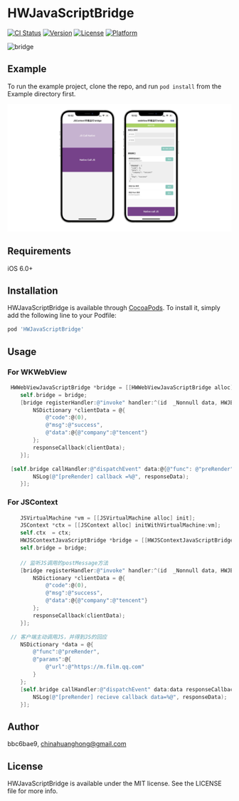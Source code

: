 # HWJavaScriptBridge

[![CI Status](https://img.shields.io/travis/bbc6bae9/HWJavaScriptBridge.svg?style=flat)](https://travis-ci.org/bbc6bae9/HWJavaScriptBridge)
[![Version](https://img.shields.io/cocoapods/v/HWJavaScriptBridge.svg?style=flat)](https://cocoapods.org/pods/HWJavaScriptBridge)
[![License](https://img.shields.io/cocoapods/l/HWJavaScriptBridge.svg?style=flat)](https://cocoapods.org/pods/HWJavaScriptBridge)
[![Platform](https://img.shields.io/cocoapods/p/HWJavaScriptBridge.svg?style=flat)](https://cocoapods.org/pods/HWJavaScriptBridge)

![bridge](./bridge.gif)

## Example

To run the example project, clone the repo, and run `pod install` from the Example directory first.

![bridge](./bridge.png)

## Requirements

iOS 6.0+

## Installation

HWJavaScriptBridge is available through [CocoaPods](https://cocoapods.org). To install
it, simply add the following line to your Podfile:

```ruby
pod 'HWJavaScriptBridge'
```

## Usage

### For  WKWebView
```objective-c
 HWWebViewJavaScriptBridge *bridge = [[HWWebViewJavaScriptBridge alloc] initWithWebView:self.webView];
    self.bridge = bridge;
    [bridge registerHandler:@"invoke" handler:^(id  _Nonnull data, HWJBResponseCallback  _Nonnull responseCallback) {
        NSDictionary *clientData = @{
            @"code":@(0),
            @"msg":@"success",
            @"data":@{@"company":@"tencent"}
        };
        responseCallback(clientData);
    }];
```
```objective-c
 [self.bridge callHandler:@"dispatchEvent" data:@{@"func": @"preRender"} responseCallback:^(id  _Nonnull responseData) {
        NSLog(@"[preRender] callback =%@", responseData);
    }];
```
### For  JSContext

```objective-c
    JSVirtualMachine *vm = [[JSVirtualMachine alloc] init];
    JSContext *ctx = [[JSContext alloc] initWithVirtualMachine:vm];
    self.ctx  = ctx;
    HWJSContextJavaScriptBridge *bridge = [[HWJSContextJavaScriptBridge alloc] initWithJSContext:ctx];
    self.bridge = bridge;
    
    // 监听JS调用的postMessage方法
    [bridge registerHandler:@"invoke" handler:^(id  _Nonnull data, HWJBResponseCallback  _Nonnull responseCallback) {
        NSDictionary *clientData = @{
            @"code":@(0),
            @"msg":@"success",
            @"data":@{@"company":@"tencent"}
        };
        responseCallback(clientData);
    }];
```

```objective-c
 // 客户端主动调用JS，并得到JS的回应
    NSDictionary *data = @{
        @"func":@"preRender",
        @"params":@{
            @"url":@"https://m.film.qq.com"
        }
    };
    [self.bridge callHandler:@"dispatchEvent" data:data responseCallback:^(id responseData) {
        NSLog(@"[preRender] recieve callback data=%@", responseData);
    }];
```



## Author

bbc6bae9, chinahuanghong@gmail.com

## License

HWJavaScriptBridge is available under the MIT license. See the LICENSE file for more info.
